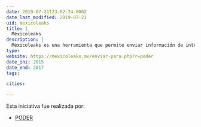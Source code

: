 ```yaml
---
date: 2019-07-21T23:02:24.000Z
date_last_modified: 2019-07-21
uid: mexicoleaks
title: |
  Méxicoleaks
description: |
  Méxicoleaks es una herramienta que permite enviar información de interés público a medios de comunicación y organizaciones civiles a través de tecnologías seguras que garantizan el anonimato de la fuente. En virtud de la transparencia y la participación ciudadana, busca construir en la sociedad la justicia y la democracia.
type: 
website: https://mexicoleaks.mx/enviar-para.php?r=poder
date_ini: 2015
date_end: 2017
tags:

cities: 

---
```


Esta iniciativa fue realizada por:

- [PODER](/organizaciones/project-poder)
